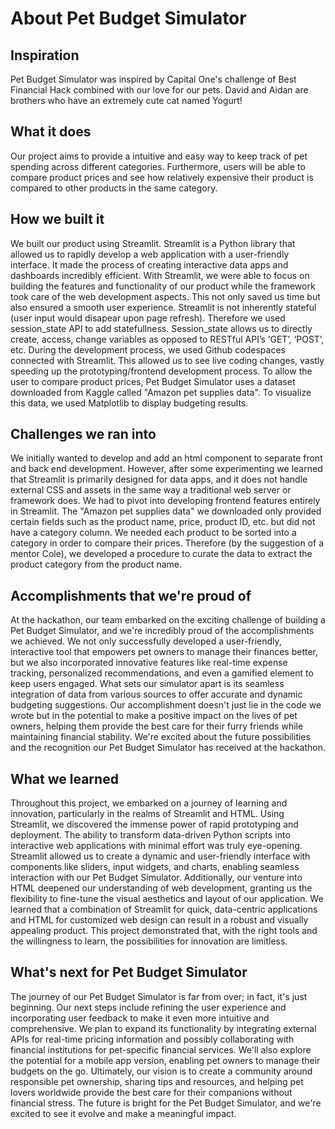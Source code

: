 # About Pet Budget Simulator
## Inspiration
Pet Budget Simulator was inspired by Capital One's challenge of Best Financial Hack combined with our love for our pets. David and Aidan are brothers who have an extremely cute cat named Yogurt!
## What it does
Our project aims to provide a intuitive and easy way to keep track of pet spending across different categories. Furthermore, users will be able to compare product prices and see how relatively expensive their product is compared to other products in the same category.
## How we built it
We built our product using Streamlit. Streamlit is a Python library that allowed us to rapidly develop a web application with a user-friendly interface. It made the process of creating interactive data apps and dashboards incredibly efficient. With Streamlit, we were able to focus on building the features and functionality of our product while the framework took care of the web development aspects. This not only saved us time but also ensured a smooth user experience.
Streamlit is not inherently stateful (user input would disapear upon page refresh). Therefore we used session_state API to add statefullness. Session_state allows us to directly create, access, change variables as opposed to RESTful API’s ‘GET’, ‘POST’, etc.
During the development process, we used Github codespaces connected with Streamlit. This allowed us to see live coding changes, vastly speeding up the prototyping/frontend development process.
To allow the user to compare product prices, Pet Budget Simulator uses a dataset downloaded from Kaggle called "Amazon pet supplies data". To visualize this data, we used Matplotlib to display budgeting results.
## Challenges we ran into
We initially wanted to develop and add an html component to separate front and back end development. However, after some experimenting we learned that Streamlit is primarily designed for data apps, and it does not handle external CSS and assets in the same way a traditional web server or framework does. We had to pivot into developing frontend features entirely in Streamlit.
The "Amazon pet supplies data" we downloaded only provided certain fields such as the product name, price, product ID, etc. but did not have a category column. We needed each product to be sorted into a category in order to compare their prices. Therefore (by the suggestion of a mentor Cole), we developed a procedure to curate the data to extract the product category from the product name. 
## Accomplishments that we're proud of
 At the hackathon, our team embarked on the exciting challenge of building a Pet Budget Simulator, and we're incredibly proud of the accomplishments we achieved. We not only successfully developed a user-friendly, interactive tool that empowers pet owners to manage their finances better, but we also incorporated innovative features like real-time expense tracking, personalized recommendations, and even a gamified element to keep users engaged. What sets our simulator apart is its seamless integration of data from various sources to offer accurate and dynamic budgeting suggestions. Our accomplishment doesn't just lie in the code we wrote but in the potential to make a positive impact on the lives of pet owners, helping them provide the best care for their furry friends while maintaining financial stability. We're excited about the future possibilities and the recognition our Pet Budget Simulator has received at the hackathon.
## What we learned
Throughout this project, we embarked on a journey of learning and innovation, particularly in the realms of Streamlit and HTML. Using Streamlit, we discovered the immense power of rapid prototyping and deployment. The ability to transform data-driven Python scripts into interactive web applications with minimal effort was truly eye-opening. Streamlit allowed us to create a dynamic and user-friendly interface with components like sliders, input widgets, and charts, enabling seamless interaction with our Pet Budget Simulator. Additionally, our venture into HTML deepened our understanding of web development, granting us the flexibility to fine-tune the visual aesthetics and layout of our application. We learned that a combination of Streamlit for quick, data-centric applications and HTML for customized web design can result in a robust and visually appealing product. This project demonstrated that, with the right tools and the willingness to learn, the possibilities for innovation are limitless.
## What's next for Pet Budget Simulator
The journey of our Pet Budget Simulator is far from over; in fact, it's just beginning. Our next steps include refining the user experience and incorporating user feedback to make it even more intuitive and comprehensive. We plan to expand its functionality by integrating external APIs for real-time pricing information and possibly collaborating with financial institutions for pet-specific financial services. We'll also explore the potential for a mobile app version, enabling pet owners to manage their budgets on the go. Ultimately, our vision is to create a community around responsible pet ownership, sharing tips and resources, and helping pet lovers worldwide provide the best care for their companions without financial stress. The future is bright for the Pet Budget Simulator, and we're excited to see it evolve and make a meaningful impact.